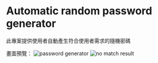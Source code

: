 # Automatic random password generator
此專案提供使用者自動產生符合使用者需求的隨機密碼

畫面預覽：
![password generator](https://user-images.githubusercontent.com/73210852/236378718-a165e0fc-5e4c-4e41-a235-d28deef05578.png)
![no match result](https://user-images.githubusercontent.com/73210852/236378774-aaa9ebeb-5096-4a8e-b239-40750e073379.png)
